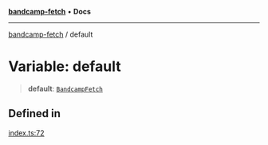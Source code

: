 [**bandcamp-fetch**](../README.md) • **Docs**

***

[bandcamp-fetch](../README.md) / default

# Variable: default

> **default**: [`BandcampFetch`](../classes/BandcampFetch.md)

## Defined in

[index.ts:72](https://github.com/patrickkfkan/bandcamp-fetch/blob/d7908af6ae5080a27ddea05f2631b8fc5129d64d/src/index.ts#L72)
